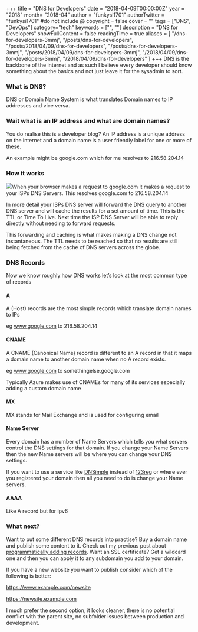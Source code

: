 +++
title = "DNS for Developers"
date = "2018-04-09T00:00:00Z"
year = "2018"
month= "2018-04"
author = "funkysi1701"
authorTwitter = "funkysi1701" #do not include @
copyright = false
cover = ""
tags = ["DNS", "DevOps"]
category="tech"
keywords = ["", ""]
description = "DNS for Developers"
showFullContent = false
readingTime = true
aliases = [
    "/dns-for-developers-3mmj",
    "/posts/dns-for-developers",
    "/posts/2018/04/09/dns-for-developers",
    "/posts/dns-for-developers-3mmj",
    "/posts/2018/04/09/dns-for-developers-3mmj",
    "/2018/04/09/dns-for-developers-3mmj",
    "/2018/04/09/dns-for-developers"
]
+++
DNS is the backbone of the internet and as such I believe every developer should know something about the basics and not just leave it for the sysadmin to sort.

### What is DNS?

DNS or Domain Name System is what translates Domain names to IP addresses and vice versa.

### Wait what is an IP address and what are domain names?

You do realise this is a developer blog? An IP address is a unique address on the internet and a domain name is a user friendly label for one or more of these.

An example might be google.com which for me resolves to 216.58.204.14

### How it works

![](/images/2018/dns-rev-1.gif)When your browser makes a request to google.com it makes a request to your ISPs DNS Servers. This resolves google.com to 216.58.204.14

In more detail your ISPs DNS server will forward the DNS query to another DNS server and will cache the results for a set amount of time. This is the TTL or Time To Live. Next time the ISP DNS Server will be able to reply directly without needing to forward requests.

This forwarding and caching is what makes making a DNS change not instantaneous. The TTL needs to be reached so that no results are still being fetched from the cache of DNS servers across the globe.

### DNS Records

Now we know roughly how DNS works let’s look at the most common type of records

#### A

A (Host) records are the most simple records which translate domain names to IPs

eg www.google.com to 216.58.204.14

#### CNAME

A CNAME (Canonical Name) record is different to an A record in that it maps a domain name to another domain name when no A record exists.

eg www.google.com to somethingelse.google.com

Typically Azure makes use of CNAMEs for many of its services especially adding a custom domain name

#### MX

MX stands for Mail Exchange and is used for configuring email

#### Name Server

Every domain has a number of Name Servers which tells you what servers control the DNS settings for that domain. If you change your Name Servers then the new Name servers will be where you can change your DNS settings.

If you want to use a service like [DNSimple](https://dnsimple.com/) instead of [123reg](https://www.123-reg.co.uk/) or where ever you registered your domain then all you need to do is change your Name servers.

#### AAAA

Like A record but for ipv6

### What next?

Want to put some different DNS records into practise? Buy a domain name and publish some content to it. Check out my previous post about [programmatically adding records](https://www.funkysi1701.com/creating-dns-records-programmatically). Want an SSL certificate? Get a wildcard one and then you can apply it to any subdomain you add to your domain.

If you have a new website you want to publish consider which of the following is better:

https://www.example.com/newsite

https://newsite.example.com

I much prefer the second option, it looks cleaner, there is no potential conflict with the parent site, no subfolder issues between production and development.